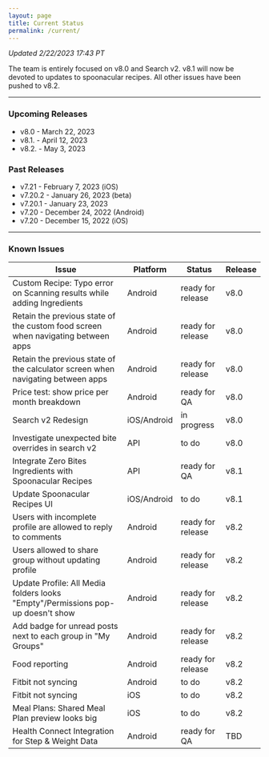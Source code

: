 ```yaml
---
layout: page
title: Current Status
permalink: /current/
---
```


_Updated 2/22/2023 17:43 PT_

The team is entirely focused on v8.0 and Search v2. v8.1 will now be devoted to updates to spoonacular recipes. All other issues have been pushed to v8.2.

***

### Upcoming Releases

- v8.0    - March 22, 2023
- v8.1.   - April 12, 2023
- v8.2.   - May 3, 2023
 
### Past Releases
- v7.21   - February 7, 2023 (iOS)
- v7.20.2 - January 26, 2023 (beta)
- v7.20.1 - January 23, 2023
- v7.20   - December 24, 2022 (Android)
- v7.20   - December 15, 2022 (iOS)


***

### Known Issues

|Issue                          |Platform   | Status    | Release           |
| ---                           | ---       | ---       | ---               |
|Custom Recipe: Typo error on Scanning results while adding Ingredients |Android|ready for release| v8.0|
|Retain the previous state of the custom food screen when navigating between apps |Android|ready for release| v8.0|
|Retain the previous state of the calculator screen when navigating between apps |Android|ready for release| v8.0|
|Price test: show price per month breakdown|Android |ready for QA| v8.0|
|Search v2 Redesign|iOS/Android |in progress| v8.0|
|Investigate unexpected bite overrides in search v2|API |to do| v8.0|
|Integrate Zero Bites Ingredients with Spoonacular Recipes |API |ready for QA| v8.1|
|Update Spoonacular Recipes UI |iOS/Android |to do | v8.1|
|Users with incomplete profile are allowed to reply to comments |Android|ready for release| v8.2|
|Users allowed to share group without updating profile |Android|ready for release| v8.2|
|Update Profile: All Media folders looks "Empty"/Permissions pop-up doesn't show |Android|ready for release| v8.2|
|Add badge for unread posts next to each group in "My Groups" |Android|ready for release| v8.2|
|Food reporting|Android |ready for release| v8.2|
|Fitbit not syncing|Android |to do| v8.2|
|Fitbit not syncing|iOS |to do| v8.2|
|Meal Plans: Shared Meal Plan preview looks big |iOS |to do| v8.2|
|Health Connect Integration for Step & Weight Data |Android|ready for QA| TBD|
